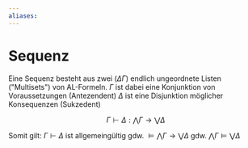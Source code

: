```yaml
---
aliases: 
---
```

# Sequenz 
Eine Sequenz besteht aus zwei ($\Delta \Gamma$) endlich ungeordnete Listen ("Multisets") von AL-Formeln.
$\Gamma$ ist dabei eine Konjunktion von Voraussetzungen (Antezendent)
$\Delta$ ist eine Disjunktion möglicher Konsequenzen (Sukzedent)

$$\Gamma \vdash \Delta: \bigwedge \Gamma \rightarrow \bigvee \Delta$$

Somit gilt:
$\Gamma \vdash \Delta$ ist allgemeingültig gdw. $\vDash \bigwedge \Gamma \rightarrow \bigvee \Delta$ gdw. $\bigwedge \Gamma \vDash \bigvee \Delta$

